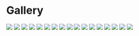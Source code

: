# Gallery

<img src="https://github.com/StefanPeev/Grazhdanskiy-Shrift/blob/master/images/GrazhdanskiyShrift_03.jpg" />

<img src="https://github.com/StefanPeev/Grazhdanskiy-Shrift/blob/master/images/GrazhdanskiyShrift_04.jpg" />

<img src="https://github.com/StefanPeev/Grazhdanskiy-Shrift/blob/master/images/GrazhdanskiyShrift_01.jpg" />

<img src="https://github.com/StefanPeev/Grazhdanskiy-Shrift/blob/master/images/GrazhdanskiyShrift_02.jpg" />

<img src="https://github.com/StefanPeev/Grazhdanskiy-Shrift/blob/master/images/Geometria-1708.jpg" />

<img src="https://github.com/StefanPeev/Grazhdanskiy-Shrift/blob/master/images/cyrillic_peter.jpg" />

<img src="https://github.com/StefanPeev/Grazhdanskiy-Shrift/blob/master/images/14dae9b62a82.jpg" />

<img src="https://github.com/StefanPeev/Grazhdanskiy-Shrift/blob/master/images/15.jpg" />

<img src="https://github.com/StefanPeev/Grazhdanskiy-Shrift/blob/master/images/51-440-B296-4-V1282341.jpg" />

<img src="https://github.com/StefanPeev/Grazhdanskiy-Shrift/blob/master/images/1091.jpg" />

<img src="https://github.com/StefanPeev/Grazhdanskiy-Shrift/blob/master/images/H_719x690_01.jpg" />

<img src="https://github.com/StefanPeev/Grazhdanskiy-Shrift/blob/master/images/O_715x726_01.jpg" />

<img src="https://github.com/StefanPeev/Grazhdanskiy-Shrift/blob/master/images/P_752x1070_01.jpg" />

<img src="https://github.com/StefanPeev/Grazhdanskiy-Shrift/blob/master/images/C_662x726_01.jpg" />

<img src="https://github.com/StefanPeev/Grazhdanskiy-Shrift/blob/master/images/T_719x740_01.jpg" />

<img src="https://github.com/StefanPeev/Grazhdanskiy-Shrift/blob/master/images/Grazhdanskiy_cyr_A_01.png" />

<img src="https://github.com/StefanPeev/Grazhdanskiy-Shrift/blob/master/images/Grazhdanskiy_cyr_N_01.png" />

